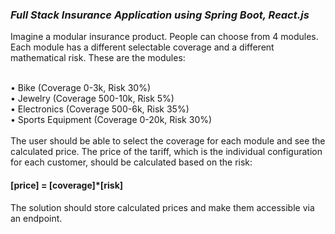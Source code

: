
<h3><i>Full Stack Insurance Application using Spring Boot, React.js</i></h3>

Imagine a modular insurance product. People can choose from 4 modules. Each module has a different
selectable coverage and a different mathematical risk.
These are the modules:<br /><br />

• Bike (Coverage 0-3k, Risk 30%)<br />
• Jewelry (Coverage 500-10k, Risk 5%)<br />
• Electronics (Coverage 500-6k, Risk 35%)<br />
• Sports Equipment (Coverage 0-20k, Risk 30%)<br /><br />
The user should be able to select the coverage for each module and see the calculated price. The price of
the tariff, which is the individual configuration for each customer, should be calculated based on the risk:<br />
<h4>[price] = [coverage]*[risk]</h4>
The solution should store calculated prices and make them accessible via an endpoint.
